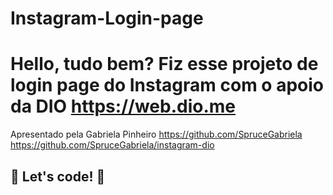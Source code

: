 # Instagram-Login-page

# Hello, tudo bem? Fiz esse projeto de login page do Instagram com o apoio da DIO https://web.dio.me
Apresentado pela Gabriela Pinheiro
https://github.com/SpruceGabriela
https://github.com/SpruceGabriela/instagram-dio
## 🚀 Let's code! 🚀
